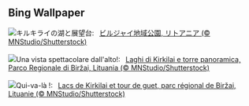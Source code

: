 ## Bing Wallpaper
![](https://www.bing.com/th?id=OHR.KirkilaiTower_JA-JP2022080593_UHD.jpg&w=1000)キルキライの湖と展望台:&nbsp;&ensp;[ビルジャイ地域公園, リトアニア (© MNStudio/Shutterstock)](https://www.bing.com/th?id=OHR.KirkilaiTower_JA-JP2022080593_UHD.jpg)
<br><br/>
![](https://www.bing.com/th?id=OHR.KirkilaiTower_IT-IT0096866054_UHD.jpg&w=1000)Una vista spettacolare dall'alto!:&nbsp;&ensp;[Laghi di Kirkilai e torre panoramica, Parco Regionale di Biržai, Lituania (© MNStudio/Shutterstock)](https://www.bing.com/th?id=OHR.KirkilaiTower_IT-IT0096866054_UHD.jpg)
<br><br/>
![](https://www.bing.com/th?id=OHR.KirkilaiTower_FR-FR2337434302_UHD.jpg&w=1000)Qui-va-là !:&nbsp;&ensp;[Lacs de Kirkilai et tour de guet, parc régional de Biržai, Lituanie (© MNStudio/Shutterstock)](https://www.bing.com/th?id=OHR.KirkilaiTower_FR-FR2337434302_UHD.jpg)
<br><br/>
